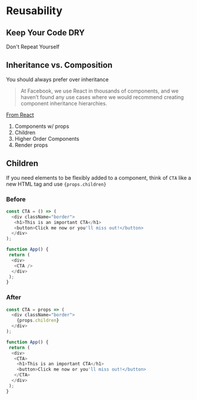 # Reusability

## Keep Your Code DRY

Don't Repeat Yourself

## Inheritance vs. Composition

You should always prefer over inheritance

>At Facebook, we use React in thousands of components, and we haven’t found any use cases where we would recommend creating component inheritance hierarchies.

[From React](https://reactjs.org/docs/composition-vs-inheritance.html#so-what-about-inheritance)

1. Components w/ props
2. Children
3. Higher Order Components
4. Render props

## Children

If you need elements to be flexibly added to a component, think of `CTA` like a new HTML tag and use `{props.children}`

### Before

```js
const CTA = () => (
  <div className="border">
   <h1>This is an important CTA</h1>
   <button>Click me now or you'll miss out!</button>
  </div>
);
```

```js
function App() {
 return (
  <div>
   <CTA />
  </div>
 );
}
```

### After

```js
const CTA = props => (
  <div className="border">
    {props.children}
  </div>
);
```

```js
function App() {
 return (
  <div>
   <CTA>
    <h1>This is an important CTA</h1>
    <button>Click me now or you'll miss out!</button>
   </CTA>
  </div>
 );
}
```
